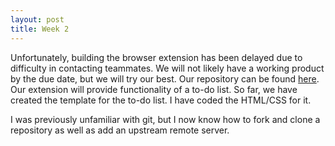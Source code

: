 ```yaml
---
layout: post
title: Week 2
---
```


Unfortunately, building the browser extension has been delayed due to difficulty in contacting teammates. We will not likely have a working product by the due date, but we will try our best. Our repository can be found [here](https://github.com/nyu-ossd-s19/ToDoList-team13). Our extension will provide functionality of a to-do list. So far, we have created the template for the to-do list. I have coded the HTML/CSS for it.

I was previously unfamiliar with git, but I now know how to fork and clone a repository as well as add an upstream remote server.
